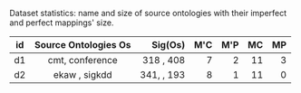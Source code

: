 Dataset statistics: name and size of source ontologies with their imperfect and perfect mappings' size.

| id        | Source Ontologies Os   | Sig(Os)  | M'C | M'P | MC | MP |
| --- |:-------------:| -----:|  -----:| -----:| -----:| -----:|
| d1   | cmt, conference  | 318 , 408 | 7 | 2 | 11 | 3|
|d2 | ekaw , sigkdd | 341, , 193 | 8 | 1 | 11 |0 |
